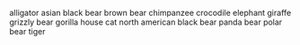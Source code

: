 alligator
asian black bear
brown bear
chimpanzee
crocodile
elephant
giraffe
grizzly bear
gorilla
house cat
north american black bear
panda bear
polar bear
tiger
